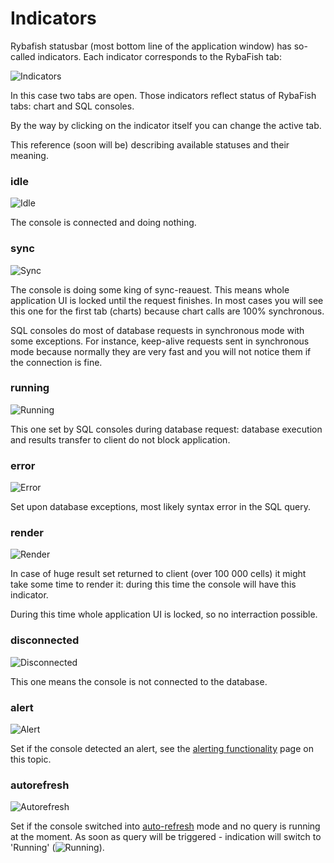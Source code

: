 # Indicators
Rybafish statusbar (most bottom line of the application window) has so-called indicators. Each indicator corresponds to the RybaFish tab:

![Indicators](https://www.rybafish.net/img/ind_00_example.png)

In this case two tabs are open. Those indicators reflect status of RybaFish tabs: chart and SQL consoles.

By the way by clicking on the indicator itself you can change the active tab.

This reference (soon will be) describing available statuses and their meaning.

### idle
![Idle](https://www.rybafish.net/img/ind_01_idle.png)

The console is connected and doing nothing.

### sync
![Sync](https://www.rybafish.net/img/ind_02_sync.png)

The console is doing some king of sync-reauest. This means whole application UI is locked until the request finishes. In most cases you will see this one for the first tab (charts) because chart calls are 100% synchronous.

SQL consoles do most of database requests in synchronous mode with some exceptions. For instance, keep-alive requests sent in synchronous mode because normally they are very fast and you will not notice them if the connection is fine.

### running
![Running](https://www.rybafish.net/img/ind_03_running.png)

This one set by SQL consoles during database request: database execution and results transfer to client do not block application.

### error
![Error](https://www.rybafish.net/img/ind_04_error.png)

Set upon database exceptions, most likely syntax error in the SQL query.

### render
![Render](https://www.rybafish.net/img/ind_05_render.png)

In case of huge result set returned to client (over 100&nbsp;000 cells) it might take some time to render it: during this time the console will have this indicator.

During this time whole application UI is locked, so no interraction possible. 

### disconnected
![Disconnected](https://www.rybafish.net/img/ind_06_disconnected.png)

This one means the console is not connected to the database.

### alert
![Alert](https://www.rybafish.net/img/ind_07_alert.png)

Set if the console detected an alert, see the [alerting functionality](/alerts) page on this topic.

### autorefresh
![Autorefresh](https://www.rybafish.net/img/ind_08_refresh.png)

Set if the console switched into [auto-refresh](/sqlconsole#refresh) mode and no query is running at the moment. As soon as query will be triggered - indication will switch to 'Running' (![Running](https://www.rybafish.net/img/ind_03_running.png)).
